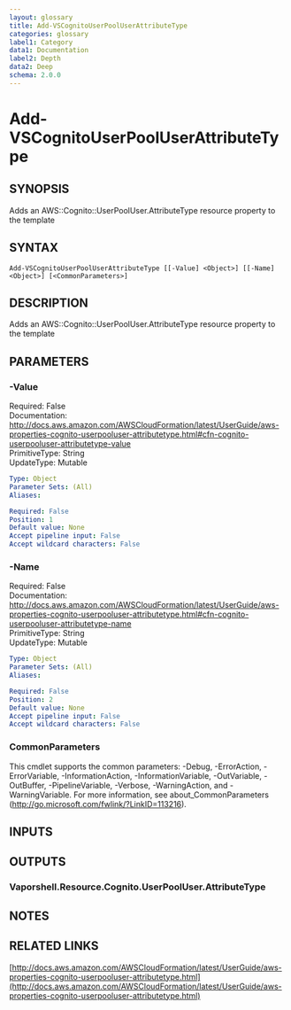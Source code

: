 ```yaml
---
layout: glossary
title: Add-VSCognitoUserPoolUserAttributeType
categories: glossary
label1: Category
data1: Documentation
label2: Depth
data2: Deep
schema: 2.0.0
---
```


# Add-VSCognitoUserPoolUserAttributeType

## SYNOPSIS
Adds an AWS::Cognito::UserPoolUser.AttributeType resource property to the template

## SYNTAX

```
Add-VSCognitoUserPoolUserAttributeType [[-Value] <Object>] [[-Name] <Object>] [<CommonParameters>]
```

## DESCRIPTION
Adds an AWS::Cognito::UserPoolUser.AttributeType resource property to the template

## PARAMETERS

### -Value
Required: False    
Documentation: http://docs.aws.amazon.com/AWSCloudFormation/latest/UserGuide/aws-properties-cognito-userpooluser-attributetype.html#cfn-cognito-userpooluser-attributetype-value    
PrimitiveType: String    
UpdateType: Mutable

```yaml
Type: Object
Parameter Sets: (All)
Aliases:

Required: False
Position: 1
Default value: None
Accept pipeline input: False
Accept wildcard characters: False
```

### -Name
Required: False    
Documentation: http://docs.aws.amazon.com/AWSCloudFormation/latest/UserGuide/aws-properties-cognito-userpooluser-attributetype.html#cfn-cognito-userpooluser-attributetype-name    
PrimitiveType: String    
UpdateType: Mutable

```yaml
Type: Object
Parameter Sets: (All)
Aliases:

Required: False
Position: 2
Default value: None
Accept pipeline input: False
Accept wildcard characters: False
```

### CommonParameters
This cmdlet supports the common parameters: -Debug, -ErrorAction, -ErrorVariable, -InformationAction, -InformationVariable, -OutVariable, -OutBuffer, -PipelineVariable, -Verbose, -WarningAction, and -WarningVariable.
For more information, see about_CommonParameters (http://go.microsoft.com/fwlink/?LinkID=113216).

## INPUTS

## OUTPUTS

### Vaporshell.Resource.Cognito.UserPoolUser.AttributeType

## NOTES

## RELATED LINKS

[http://docs.aws.amazon.com/AWSCloudFormation/latest/UserGuide/aws-properties-cognito-userpooluser-attributetype.html](http://docs.aws.amazon.com/AWSCloudFormation/latest/UserGuide/aws-properties-cognito-userpooluser-attributetype.html)

